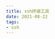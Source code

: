 ```yaml
---
title: ssh终端工具
date: 2021-08-22
tags:
- ssh
---
```


<tools-grid>

<tools-index
cover="https://qiniu.wuchuheng.com/images/20210826110146.png"
name='putty'
desc='putty是一款简单实用终端连接工具，免费,很纯粹的工具'
website='https://www.putty.org/'
:links =" [
{type: 'windows', url: 'https://the.earth.li/~sgtatham/putty/latest/wa64/putty-arm64-0.76-installer.msi'},
]"
/>

</tools-grid>

